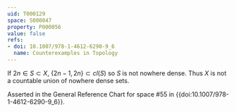 ```yaml
---
uid: T000129
space: S000047
property: P000056
value: false
refs:
- doi: 10.1007/978-1-4612-6290-9_6
  name: Counterexamples in Topology
---
```


If $2n \in S \subset X$, $\{2n-1,2n\} \subset cl(S)$ so $S$ is not nowhere dense. Thus $X$ is not a countable union of nowhere dense sets.

Asserted in the General Reference Chart for space #55 in
{{doi:10.1007/978-1-4612-6290-9_6}}.
